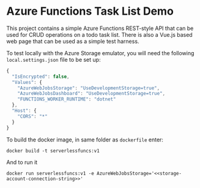 # Azure Functions Task List Demo

This project contains a simple Azure Functions REST-style API that can be used for CRUD operations on a todo task list.
There is also a Vue.js based web page that can be used as a simple test harness.

To test locally with the Azure Storage emulator, you will need the following `local.settings.json` file to be set up:

```js
{
  "IsEncrypted": false,
  "Values": {
    "AzureWebJobsStorage": "UseDevelopmentStorage=true",
    "AzureWebJobsDashboard": "UseDevelopmentStorage=true",
    "FUNCTIONS_WORKER_RUNTIME": "dotnet"
  },
  "Host": {
    "CORS": "*"
  }
}
```

To build the docker image, in same folder as `dockerfile` enter:

```
docker build -t serverlessfuncs:v1
```

And to run it

```
docker run serverlessfuncs:v1 -e AzureWebJobsStorage='<<storage-account-connection-string>>'
```